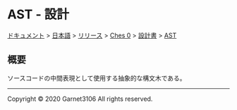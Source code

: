 # AST - 設計

[ドキュメント](../../../../../index.md) > [日本語](../../../../index.md) > [リリース](../../../index.md) > [Ches 0](../../index.md) > [設計書](../index.md) > [AST](./index.md)

## 概要

ソースコードの中間表現として使用する抽象的な構文木である。

---

Copyright © 2020 Garnet3106 All rights reserved.
